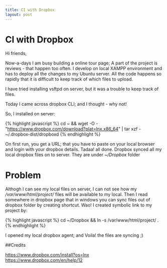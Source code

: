 ```yaml
---
title: CI with Dropbox
layout: post
---
```


# CI with Dropbox

Hi friends,

Now-a-days I am busy building a online tour page; A part of the project is reviews - that happen too often. I develop on local XAMPP environment and has to deploy all the changes to my Ubuntu server. All the code happens so rapidly that it is difficult to keep track of which files to upload.

I have tried installing vsftpd on server, but it was a trouble to keep track of files.

Today I came across dropbox CLI; and I thought - why not!

So, I installed on server:

{% highlight javascript %}
cd ~ && wget -O - "https://www.dropbox.com/download?plat=lnx.x86_64" | tar xzf -
~/.dropbox-dist/dropboxd
{% endhighlight %}

On first run, you get a URL; that you have to paste on your local browser and login with your dropbox details. Tadaa! all done. Dropbox synced all my local dropbox files on to server. They are under *~/Dropbox* folder

# Problem

Althogh I can see my local files on server, I can not see how my */var/www/html/project/* files will be available to my local. Then I read somewhere in dropbox page that in windows you can sync files out of dropbox folder by creating shortcut. Wao! I created symbolic link to my project by:

{% highlight javascript %}
cd ~/Dropbox && ln -s /var/www/html/project/ .
{% endhighlight %}

I opened my local dropbox agent; and Voila! the files are syncing ;)

##Credits

https://www.dropbox.com/install?os=lnx
https://www.dropbox.com/en/help/12
